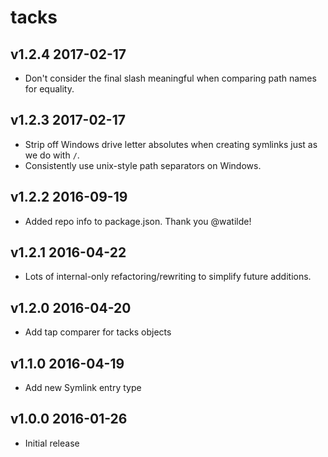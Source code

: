 # tacks

## v1.2.4 2017-02-17

* Don't consider the final slash meaningful when comparing path names for equality.

## v1.2.3 2017-02-17

* Strip off Windows drive letter absolutes when creating symlinks just as we do
  with `/`.
* Consistently use unix-style path separators on Windows.

## v1.2.2 2016-09-19

* Added repo info to package.json. Thank you @watilde!

## v1.2.1 2016-04-22

* Lots of internal-only refactoring/rewriting to simplify future additions.

## v1.2.0 2016-04-20

* Add tap comparer for tacks objects

## v1.1.0 2016-04-19

* Add new Symlink entry type

## v1.0.0 2016-01-26

* Initial release
